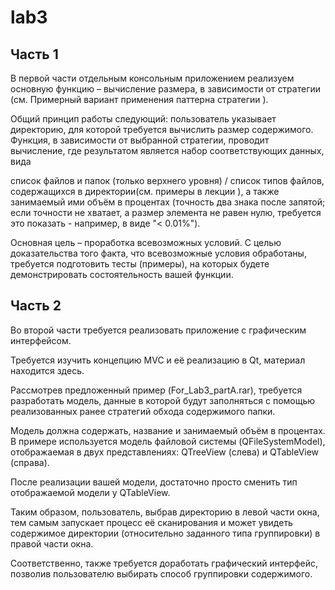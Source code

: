# lab3
## Часть 1
В первой части отдельным консольным приложением реализуем основную функцию –  вычисление размера, в зависимости от стратегии (см. Примерный вариант применения паттерна стратегии  ).

Общий принцип работы следующий: пользователь указывает директорию, для которой требуется вычислить размер содержимого.
Функция, в зависимости от выбранной стратегии, проводит вычисление, где результатом является набор соответствующих данных, вида

список файлов и папок (только верхнего уровня) / список типов файлов, содержащихся в директории(см. примеры в лекции ), а также занимаемый ими объём в процентах (точность два знака после запятой; если точности не хватает, а размер элемента не равен нулю, требуется это показать - например, в виде "< 0.01%").

Основная цель – проработка всевозможных условий. С целью доказательства того факта, что всевозможные условия обработаны, требуется подготовить тесты (примеры), на которых будете демонстрировать состоятельность вашей функции.
## Часть 2
Во второй части требуется реализовать приложение с графическим интерфейсом.

Требуется изучить концепцию MVC и её реализацию в Qt, материал находится здесь.

Рассмотрев предложенный пример (For_Lab3_partA.rar), требуется разработать модель, данные в которой будут заполняться с помощью реализованных ранее стратегий обхода содержимого папки.

Модель должна содержать,  название и занимаемый объём в процентах. 
В примере используется модель файловой системы (QFileSystemModel), отображаемая в двух представлениях: QTreeView (слева) и QTableView (справа).

После реализации вашей модели, достаточно просто сменить тип отображаемой модели у QTableView.

Таким образом, пользователь, выбрав директорию в левой части окна, тем самым запускает процесс её сканирования и может увидеть содержимое директории (относительно заданного типа группировки) в правой части окна.

Соответственно, также требуется доработать графический интерфейс, позволив пользователю выбирать способ группировки содержимого.